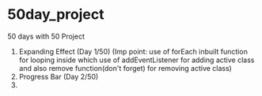 # 50day_project
50 days with 50 Project
1. Expanding Effect (Day 1/50) (Imp point: use of forEach inbuilt function for looping inside which use of addEventListener for adding active class and also remove function(don't forget) for removing active class)
2. Progress Bar (Day 2/50)
3.  

